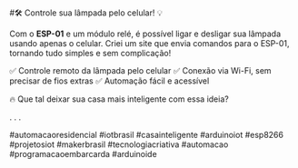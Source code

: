 #🛠 Controle sua lâmpada pelo celular! 💡

Com o **ESP-01** e um módulo relé, é possível ligar e desligar sua lâmpada usando apenas o celular. Criei um site que envia comandos para o ESP-01, tornando tudo simples e sem complicação!

✅ Controle remoto da lâmpada pelo celular
✅ Conexão via Wi-Fi, sem precisar de fios extras
✅ Automação fácil e acessível

🔥 Que tal deixar sua casa mais inteligente com essa ideia?

.
.
.

#automacaoresidencial #iotbrasil #casainteligente #arduinoiot #esp8266 #projetosiot #makerbrasil #tecnologiacriativa #automacao #programacaoembarcarda #arduinoide
